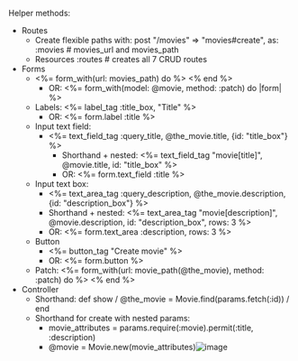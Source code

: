 Helper methods:
- Routes
  - Create flexible paths with: post "/movies" =>  "movies#create", as: :movies # movies_url and movies_path 
  - Resources :routes # creates all 7 CRUD routes
- Forms
  - <%= form_with(url: movies_path) do %>  <% end %>
    - OR: <%= form_with(model: @movie, method: :patch) do |form| %>
  - Labels: <%= label_tag :title_box, "Title" %>
    - OR:  <%= form.label :title %>
  - Input text field: 
    - <%= text_field_tag :query_title, @the_movie.title, {id: "title_box"} %>
      - Shorthand + nested:  <%= text_field_tag "movie[title]", @movie.title, id: "title_box" %>
      - OR:  <%= form.text_field :title %>
  - Input text box:  
    - <%= text_area_tag :query_description, @the_movie.description, {id: "description_box"} %>
    - Shorthand + nested: <%= text_area_tag "movie[description]", @movie.description, id: "description_box", rows: 3 %>
    - OR: <%= form.text_area :description, rows: 3 %>
  - Button
    - <%= button_tag "Create movie" %>
    - OR: <%= form.button %>
  - Patch: <%= form_with(url: movie_path(@the_movie), method: :patch) do %> <% end %>
- Controller
  - Shorthand: def show /  @the_movie = Movie.find(params.fetch(:id))  /  end
  - Shorthand for create with nested params: 
    - movie_attributes = params.require(:movie).permit(:title, :description)
    - @movie = Movie.new(movie_attributes)![image](https://user-images.githubusercontent.com/59834420/114497583-16abae00-9be8-11eb-9386-fd6040b17f71.png)

